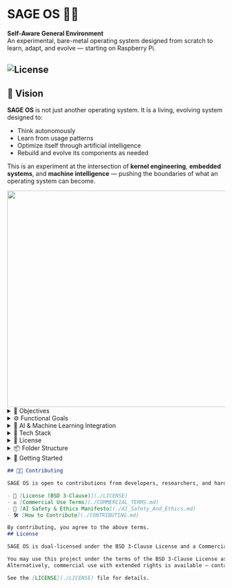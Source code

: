 
# SAGE OS 🌱🧠
**Self-Aware General Environment**  
An experimental, bare-metal operating system designed from scratch to learn, adapt, and evolve — starting on Raspberry Pi.

![License](https://img.shields.io/badge/License-BSD%203--Clause-blue.svg)
---
 
  ## 🔭 Vision 

**SAGE OS** is not just another operating system. It is a living, evolving system designed to:

- Think autonomously
- Learn from usage patterns
- Optimize itself through artificial intelligence
- Rebuild and evolve its components as needed

This is an experiment at the intersection of **kernel engineering**, **embedded systems**, and **machine intelligence** — pushing the boundaries of what an operating system can become.

<img src="https://github.com/user-attachments/assets/a5aeda94-147c-483f-8378-cca4ba023a13" width="600" height="500">


 
<details>
  <summary>🎯 Objectives</summary>

- Build a fully bootable, bare-metal operating system from scratch
- Integrate basic AI/ML models to inform system-level decisions
- Enable self-monitoring and self-optimization over time
- Keep the codebase portable across architectures (starting with ARM/RPi)
  
<img src="https://github.com/user-attachments/assets/a726baa8-dca4-4097-ab31-54b8cd819287" width="600" height="700">

  This image illustrates the **"Self-Evolving, AI-Driven OS Lifecycle"** — a conceptual flow for how your SAGE OS can autonomously detect hardware, build itself, and evolve across platforms.

---

### 🔍 Step-by-Step Breakdown:

1. **AI Detects Architecture and Hardware**

   * On boot or install, SAGE OS's embedded AI analyzes the CPU type, memory, buses, I/O interfaces, and connected devices.

2. **Generate Platform-Specific Kernel and Drivers**

   * Based on the detected architecture (ARM, x86, RISC-V, etc.), the AI compiles or adapts the kernel and drivers tailored to the platform.

3. **Build Disk Image or Container**

   * The AI assembles a bootable `.img`, `.iso`, or container that includes the new kernel, drivers, and shell environment.

4. **Boot Automatically**

   * The new OS version is booted directly, either on the device or inside a VM/emulator (like QEMU) for testing.

5. **Monitor Performance and Stability**

   * AI continuously checks system behavior: uptime, crashes, latency, driver responses, etc.

6. **Stable → Keep New Image**

   * If everything runs well, the system promotes this version as the active build.

7. **Unstable → Roll Back**

   * If issues are found, the AI automatically rolls back to the previous known-good state.

 
---

This workflow allows **SAGE OS to evolve, rebuild, and test itself across any platform** — moving toward true autonomy and architectural universality.
 


</details>

<details>
  <summary>⚙️ Functional Goals</summary>

- [x] Custom bootloader for Raspberry Pi
- [x] Basic kernel with memory & process management
- [x] Custom command-line shell (SAGE Shell)
- [x] Memory management system
- [x] UART driver for console I/O
- [x] Raspberry Pi 5 support
- [x] AI HAT+ driver for neural processing
- [x] Rust-based core components
- [x] Cryptography module for secure operations
- [ ] Self-tuning task scheduler
- [ ] Support for minimal file system
- [ ] Ability to evolve through version-aware updates
- [ ] Full AI model loading and inference pipeline

</details>

<details>
  <summary>🧠 AI & Machine Learning Integration</summary>

SAGE OS includes embedded, resource-efficient AI components that can:
- Perform local inference using the AI HAT+ with up to 26 TOPS
- Support multiple model formats and precisions (FP32, FP16, INT8, INT4)
- Observe usage and optimize scheduling
- Trigger self-diagnostics and reconfiguration
- Dynamically adjust power consumption based on workload
- Monitor system health and performance
- Eventually, enable modular regeneration of subsystems

The AI HAT+ provides hardware acceleration for neural networks with:
- Up to 26 TOPS of neural processing power
- 4GB of dedicated memory for AI models
- Support for various model types (classification, detection, segmentation, generation)
- Power-efficient operation with multiple power modes
- Temperature monitoring and thermal management
- High-speed data transfer using SPI and control via I2C

</details>

<details>
  <summary>🧰 Tech Stack</summary>

- **Languages**: ARM Assembly, C (kernel), Rust (core components), Python (tools & ML prototyping)
- **Platform**: Raspberry Pi 4B/5 (64-bit ARMv8/ARMv9)
- **Toolchain**: `aarch64-linux-gnu-gcc`, `rustc`, `QEMU`, `CMake`, TinyML (TFLM, uTensor)
- **Build Environment**: Cross-compilation (Linux, macOS)
- **AI Acceleration**: AI HAT+ with up to 26 TOPS neural processing

</details>

<details>
  <summary>🔐 License</summary>

This project is licensed under the [CC BY-NC 4.0 License](https://creativecommons.org/licenses/by-nc/4.0/).  
You're free to use, modify, and share the code for non-commercial purposes with attribution.  
All rights reserved to the original author.

</details>

<details>
  <summary>📦 Folder Structure</summary>

```
SAGE-OS/
├── boot/                  # Boot code
│   └── boot.S             # ARM64 boot assembly
├── kernel/                # Kernel components
│   ├── core/              # Core kernel functionality
│   │   ├── main.rs        # Rust kernel entry point
│   │   ├── init.c         # C initialization code
│   │   ├── shell.rs       # Interactive shell
│   │   └── ai_subsystem.rs # AI subsystem interface
│   ├── hal/               # Hardware abstraction layer
│   │   ├── rpi4.h         # Raspberry Pi 4 hardware definitions
│   │   └── rpi5.h         # Raspberry Pi 5 hardware definitions
│   ├── drivers/           # Hardware drivers
│   │   ├── uart.c         # UART driver
│   │   ├── gpio.c         # GPIO driver
│   │   ├── timer.c        # Timer driver
│   │   ├── ai_hat.c       # AI HAT+ driver
│   │   └── ai_hat.h       # AI HAT+ interface
│   ├── memory/            # Memory management
│   │   ├── allocator.rs   # Memory allocator
│   │   └── mmu.c          # Memory Management Unit
│   └── fs/                # File system
│       └── vfs.rs         # Virtual File System
├── security/              # Security components
│   ├── crypto.c           # Cryptography implementation
│   └── crypto.h           # Cryptography interface
├── config.txt             # Raspberry Pi 3/4 configuration
├── config_rpi5.txt        # Raspberry Pi 5 configuration
├── linker.ld              # Linker script
├── Makefile               # Build system
├── CMakeLists.txt         # CMake build configuration
├── run_qemu.sh            # QEMU runner script
├── BUILD.md               # Build instructions
└── README.md              # This file
```

</details>

<details>
  <summary>🚀 Getting Started</summary>

### Prerequisites

- Raspberry Pi 3, 4, or 5
- SD card
- USB-to-TTL serial cable
- Cross-compilation toolchain (aarch64-linux-gnu-gcc)
- Rust toolchain (for core components)
- Optional: AI HAT+ for neural processing acceleration

### Building

See [BUILD.md](BUILD.md) for detailed build instructions.

Quick start:

```bash
# Install dependencies
sudo apt-get install gcc-aarch64-linux-gnu cmake
curl --proto '=https' --tlsv1.2 -sSf https://sh.rustup.rs | sh
rustup target add aarch64-unknown-none

# Clone the repository
git clone https://github.com/yourusername/SAGE-OS.git
cd SAGE-OS

# Build for Raspberry Pi 4
make

# Build for Raspberry Pi 5
make rpi5

# Build for Raspberry Pi 5 with AI HAT+ support
make rpi5_ai
```

### Running

1. Copy `kernel8.img` and the appropriate config file to an SD card:
   - For Raspberry Pi 3/4: Use `config.txt`
   - For Raspberry Pi 5: Use `config_rpi5.txt` (rename to `config.txt` on the SD card)
2. Insert the SD card into your Raspberry Pi
3. Connect a serial console
4. Power on the Raspberry Pi

### Testing with QEMU

You can test SAGE OS without physical hardware using QEMU:

```bash
# For Raspberry Pi 3/4
./run_qemu.sh

# For Raspberry Pi 5
./run_qemu.sh -p rpi5
```

### Shell Commands

Once booted, SAGE OS provides a shell with the following commands:

- `help` - Display available commands
- `echo [text]` - Echo text to the console
- `clear` - Clear the screen
- `meminfo` - Display memory information
- `reboot` - Reboot the system
- `version` - Display OS version information
- `ai info` - Display AI subsystem information (if enabled)
- `ai temp` - Show AI HAT+ temperature (if available)
- `ai power` - Show AI HAT+ power consumption (if available)
- `ai models` - List loaded AI models (if any)

</details>



```md
## 🧑‍💻 Contributing

SAGE OS is open to contributions from developers, researchers, and hardware hackers.

- 📜 [License (BSD 3-Clause)](./LICENSE)
- ⚖️ [Commercial Use Terms](./COMMERCIAL_TERMS.md)
- 🧠 [AI Safety & Ethics Manifesto](./AI_Safety_And_Ethics.md)
- 🛠️ [How to Contribute](./CONTRIBUTING.md)

By contributing, you agree to the above terms.
## License

SAGE OS is dual-licensed under the BSD 3-Clause License and a Commercial License.

You may use this project under the terms of the BSD 3-Clause License as stated in the LICENSE file.  
Alternatively, commercial use with extended rights is available — contact the author for commercial licensing.

See the [LICENSE](./LICENSE) file for details.


